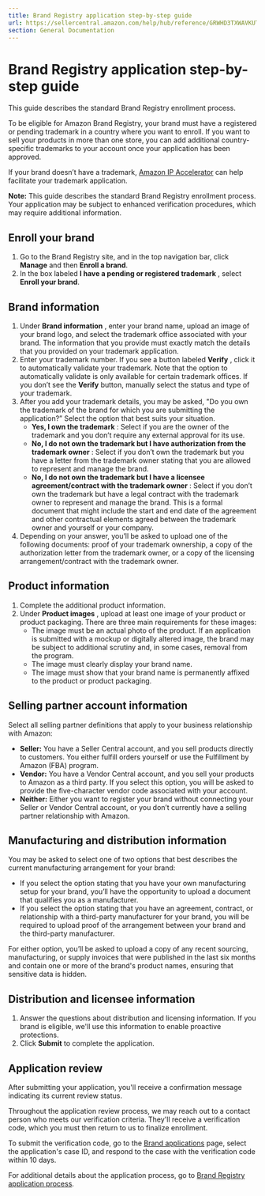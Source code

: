 ```yaml
---
title: Brand Registry application step-by-step guide
url: https://sellercentral.amazon.com/help/hub/reference/GRWHD3TXWAVKUT86
section: General Documentation
---
```


# Brand Registry application step-by-step guide

This guide describes the standard Brand Registry enrollment process.

To be eligible for Amazon Brand Registry, your brand must have a registered or
pending trademark in a country where you want to enroll. If you want to sell
your products in more than one store, you can add additional country-specific
trademarks to your account once your application has been approved.

If your brand doesn’t have a trademark, [Amazon IP
Accelerator](https://brandservices.amazon.com/ipaccelerator) can help
facilitate your trademark application.

**Note:** This guide describes the standard Brand Registry enrollment process.
Your application may be subject to enhanced verification procedures, which may
require additional information.

## Enroll your brand

  

  1. Go to the Brand Registry site, and in the top navigation bar, click **Manage** and then **Enroll a brand**.
  2. In the box labeled **I have a pending or registered trademark** , select **Enroll your brand**.

## Brand information

  

  1. Under **Brand information** , enter your brand name, upload an image of your brand logo, and select the trademark office associated with your brand. The information that you provide must exactly match the details that you provided on your trademark application. 
  2. Enter your trademark number. If you see a button labeled **Verify** , click it to automatically validate your trademark. Note that the option to automatically validate is only available for certain trademark offices. If you don’t see the **Verify** button, manually select the status and type of your trademark. 
  3. After you add your trademark details, you may be asked, "Do you own the trademark of the brand for which you are submitting the application?” Select the option that best suits your situation. 
     * **Yes, I own the trademark** : Select if you are the owner of the trademark and you don’t require any external approval for its use.
     * **No, I do not own the trademark but I have authorization from the trademark owner** : Select if you don’t own the trademark but you have a letter from the trademark owner stating that you are allowed to represent and manage the brand.
     * **No, I do not own the trademark but I have a licensee agreement/contract with the trademark owner** : Select if you don’t own the trademark but have a legal contract with the trademark owner to represent and manage the brand. This is a formal document that might include the start and end date of the agreement and other contractual elements agreed between the trademark owner and yourself or your company.
  4. Depending on your answer, you’ll be asked to upload one of the following documents: proof of your trademark ownership, a copy of the authorization letter from the trademark owner, or a copy of the licensing arrangement/contract with the trademark owner.

## Product information

  

  1. Complete the additional product information. 
  2. Under **Product images** , upload at least one image of your product or product packaging. There are three main requirements for these images:
     * The image must be an actual photo of the product. If an application is submitted with a mockup or digitally altered image, the brand may be subject to additional scrutiny and, in some cases, removal from the program. 
     * The image must clearly display your brand name.
     * The image must show that your brand name is permanently affixed to the product or product packaging.

## Selling partner account information

Select all selling partner definitions that apply to your business
relationship with Amazon:

  * **Seller:** You have a Seller Central account, and you sell products directly to customers. You either fulfill orders yourself or use the Fulfillment by Amazon (FBA) program.
  * **Vendor:** You have a Vendor Central account, and you sell your products to Amazon as a third party. If you select this option, you will be asked to provide the five-character vendor code associated with your account.
  * **Neither:** Either you want to register your brand without connecting your Seller or Vendor Central account, or you don’t currently have a selling partner relationship with Amazon.

## Manufacturing and distribution information

You may be asked to select one of two options that best describes the current
manufacturing arrangement for your brand:

  * If you select the option stating that you have your own manufacturing setup for your brand, you’ll have the opportunity to upload a document that qualifies you as a manufacturer.
  * If you select the option stating that you have an agreement, contract, or relationship with a third-party manufacturer for your brand, you will be required to upload proof of the arrangement between your brand and the third-party manufacturer.

For either option, you’ll be asked to upload a copy of any recent sourcing,
manufacturing, or supply invoices that were published in the last six months
and contain one or more of the brand's product names, ensuring that sensitive
data is hidden.

## Distribution and licensee information

  

  1. Answer the questions about distribution and licensing information. If you brand is eligible, we'll use this information to enable proactive protections. 
  2. Click **Submit** to complete the application. 

## Application review

After submitting your application, you'll receive a confirmation message
indicating its current review status.

Throughout the application review process, we may reach out to a contact
person who meets our verification criteria. They'll receive a verification
code, which you must then return to us to finalize enrollment.

To submit the verification code, go to the [Brand
applications](https://brandregistry.amazon.com/brand/enrollment/manage/applications)
page, select the application's case ID, and respond to the case with the
verification code within 10 days.

For additional details about the application process, go to [Brand Registry
application process](/help/hub/reference/GN2GYQVPR7R4VMPB).

